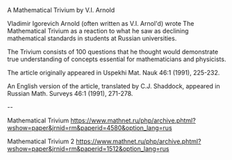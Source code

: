 A Mathematical Trivium by V.I. Arnold

Vladimir Igorevich Arnold (often written as V.I. Arnol'd) wrote The Mathematical
Trivium as a reaction to what he saw as declining mathematical standards in
students at Russian universities.

The Trivium consists of 100 questions that he thought would demonstrate true
understanding of concepts essential for mathematicians and physicists.

The article originally appeared in Uspekhi Mat. Nauk 46:1 (1991), 225-232.

An English version of the article, translated by C.J. Shaddock, appeared in
Russian Math. Surveys 46:1 (1991), 271-278.

--

Mathematical Trivium
https://www.mathnet.ru/php/archive.phtml?wshow=paper&jrnid=rm&paperid=4580&option_lang=rus

Mathematical Trivium 2
https://www.mathnet.ru/php/archive.phtml?wshow=paper&jrnid=rm&paperid=1512&option_lang=rus
